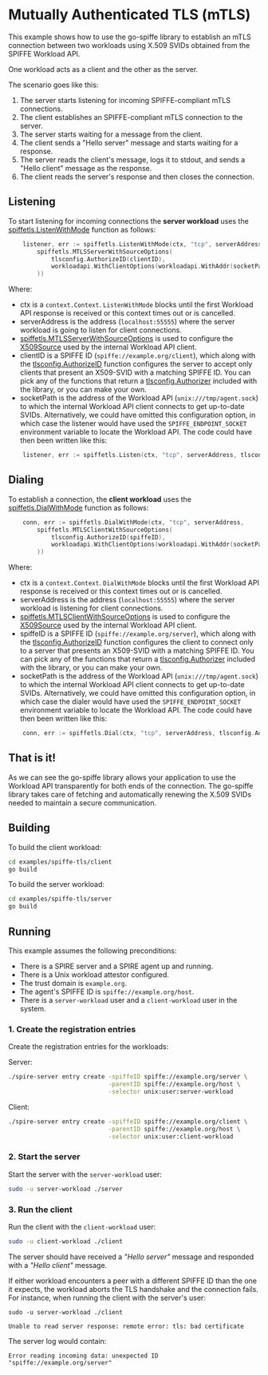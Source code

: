 # Mutually Authenticated TLS (mTLS)

This example shows how to use the go-spiffe library to establish an mTLS connection between two workloads using X.509 SVIDs obtained from the SPIFFE Workload API. 

One workload acts as a client and the other as the server. 

The scenario goes like this:
1. The server starts listening for incoming SPIFFE-compliant mTLS connections.
2. The client establishes an SPIFFE-compliant mTLS connection to the server. 
3. The server starts waiting for a message from the client.
4. The client sends a "Hello server" message and starts waiting for a response.
5. The server reads the client's message, logs it to stdout, and sends a "Hello client" message as the response.
6. The client reads the server's response and then closes the connection.

## Listening
To start listening for incoming connections the **server workload** uses the [spiffetls.ListenWithMode](https://pkg.go.dev/github.com/spiffe/go-spiffe/v2/spiffetls?tab=doc#ListenWithMode) function as follows:
```go
	listener, err := spiffetls.ListenWithMode(ctx, "tcp", serverAddress,
		spiffetls.MTLSServerWithSourceOptions(
			tlsconfig.AuthorizeID(clientID),
			workloadapi.WithClientOptions(workloadapi.WithAddr(socketPath)),
		))
```
Where:
- ctx is a `context.Context`. `ListenWithMode` blocks until the first Workload API response is received or this context times out or is cancelled.
- serverAddress is the address (`localhost:55555`) where the server workload is going to listen for client connections.
- [spiffetls.MTLSServerWithSourceOptions](https://pkg.go.dev/github.com/spiffe/go-spiffe/v2/spiffetls?tab=doc#MTLSServerWithSourceOptions) is used to configure the [X509Source](https://pkg.go.dev/github.com/spiffe/go-spiffe/v2@v2.0.0-alpha.3/workloadapi?tab=doc#X509Source) used by the internal Workload API client.
- clientID is a SPIFFE ID (`spiffe://example.org/client`), which along with the [tlsconfig.AuthorizeID](https://pkg.go.dev/github.com/spiffe/go-spiffe/v2/spiffetls/tlsconfig?tab=doc#AuthorizeID) function configures the server to accept only clients that present an X509-SVID with a matching SPIFFE ID. You can pick any of the functions that return a [tlsconfig.Authorizer](https://pkg.go.dev/github.com/spiffe/go-spiffe/v2/spiffetls/tlsconfig?tab=doc#Authorizer) included with the library, or you can make your own. 
- socketPath is the address of the Workload API (`unix:///tmp/agent.sock`) to which the internal Workload API client connects to get up-to-date SVIDs. Alternatively, we could have omitted this configuration option, in which case the listener would have used the `SPIFFE_ENDPOINT_SOCKET` environment variable to locate the Workload API. The code could have then been written like this:
```go
	listener, err := spiffetls.Listen(ctx, "tcp", serverAddress, tlsconfig.AuthorizeID(spiffeID))
```

## Dialing
To establish a connection, the **client workload** uses the [spiffetls.DialWithMode](https://pkg.go.dev/github.com/spiffe/go-spiffe/v2/spiffetls?tab=doc#DialWithMode) function as follows:
```go
	conn, err := spiffetls.DialWithMode(ctx, "tcp", serverAddress,
		spiffetls.MTLSClientWithSourceOptions(
			tlsconfig.AuthorizeID(spiffeID),
			workloadapi.WithClientOptions(workloadapi.WithAddr(socketPath)),
		))
```
Where:
- ctx is a `context.Context`. `DialWithMode` blocks until the first Workload API response is received or this context times out or is cancelled.
- serverAddress is the address (`localhost:55555`) where the server workload is listening for client connections.
- [spiffetls.MTLSClientWithSourceOptions](https://pkg.go.dev/github.com/spiffe/go-spiffe/v2/spiffetls?tab=doc#MTLSClientWithSourceOptions) is used to configure the [X509Source](https://pkg.go.dev/github.com/spiffe/go-spiffe/v2@v2.0.0-alpha.3/workloadapi?tab=doc#X509Source) used by the internal Workload API client.
- spiffeID is a SPIFFE ID (`spiffe://example.org/server`), which along with the [tlsconfig.AuthorizeID](https://pkg.go.dev/github.com/spiffe/go-spiffe/v2/spiffetls/tlsconfig?tab=doc#AuthorizeID) function configures the client to connect only to a server that presents an X509-SVID with a matching SPIFFE ID. You can pick any of the functions that return a [tlsconfig.Authorizer](https://pkg.go.dev/github.com/spiffe/go-spiffe/v2/spiffetls/tlsconfig?tab=doc#Authorizer) included with the library, or you can make your own. 
- socketPath is the address of the Workload API (`unix:///tmp/agent.sock`) to which the internal Workload API client connects to get up-to-date SVIDs. Alternatively, we could have omitted this configuration option, in which case the dialer would have used the `SPIFFE_ENDPOINT_SOCKET` environment variable to locate the Workload API. The code could have then been written like this:
```go
	conn, err := spiffetls.Dial(ctx, "tcp", serverAddress, tlsconfig.AuthorizeID(spiffeID))
```

## That is it!
As we can see the go-spiffe library allows your application to use the Workload API transparently for both ends of the connection. The go-spiffe library takes care of fetching and automatically renewing the X.509 SVIDs needed to maintain a secure communication.

## Building
To build the client workload:
```bash
cd examples/spiffe-tls/client
go build
```

To build the server workload:
```bash
cd examples/spiffe-tls/server
go build
```

## Running
This example assumes the following preconditions:
- There is a SPIRE server and a SPIRE agent up and running.
- There is a Unix workload attestor configured.
- The trust domain is `example.org`.
- The agent's SPIFFE ID is `spiffe://example.org/host`.
- There is a `server-workload` user and a `client-workload` user in the system.

### 1. Create the registration entries
Create the registration entries for the workloads:

Server:
```bash
./spire-server entry create -spiffeID spiffe://example.org/server \
                            -parentID spiffe://example.org/host \
                            -selector unix:user:server-workload
```

Client: 
```bash
./spire-server entry create -spiffeID spiffe://example.org/client \
                            -parentID spiffe://example.org/host \
                            -selector unix:user:client-workload
```

### 2. Start the server
Start the server with the `server-workload` user:
```bash
sudo -u server-workload ./server
```

### 3. Run the client
Run the client with the `client-workload` user:
```bash
sudo -u client-workload ./client
```

The server should have received a _"Hello server"_ message and responded with a _"Hello client"_ message.

If either workload encounters a peer with a different SPIFFE ID than the one it expects, the workload aborts the TLS handshake and the connection fails.  
For instance, when running the client with the server's user: 
```
sudo -u server-workload ./client

Unable to read server response: remote error: tls: bad certificate
```

The server log would contain:
```
Error reading incoming data: unexpected ID "spiffe://example.org/server"
```
